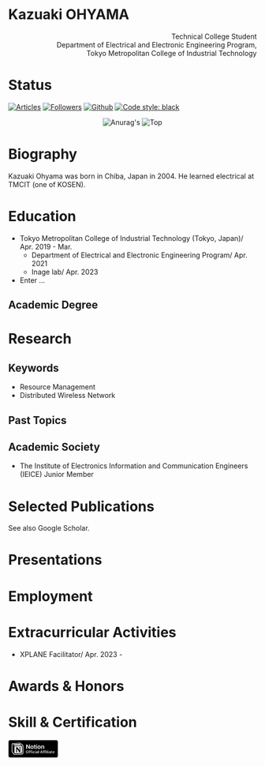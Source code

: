 <!--
Curriculum Vitae of Kazuaki Ohyama
-->

# Kazuaki OHYAMA
<div style="text-align: right;">
Technical College Student
<br>
Department of Electrical and Electronic Engineering Program, 
<br>
Tokyo Metropolitan College of Industrial Technology
</div>

# Status
[![Articles](https://badgen.org/img/qiita/m20027/articles?style=plastic)](https://qiita.com/m20027) [![Followers](https://badgen.org/img/qiita/m20027/followers?style=plastic)](https://qiita.com/m20027) [![Github](https://img.shields.io/github/followers/m20027?label=Follow&style=social)](https://github.com/m20027) </a> [![Code style: black](https://img.shields.io/badge/code%20style-black-000000.svg)](https://github.com/psf/black)

<div align="center"> 
     <img height=250 src="https://github-readme-stats.vercel.app/api?username=m20027&show_icons=true&theme=dark&lcache_seconds=1800&count_private=true&locale=en&langs_count=10" alt=Anurag's GitHub stats"/>
</a> <img height=250 src="https://github-readme-stats.vercel.app/api/top-langs/?username=m20027&theme=dark" alt=Top Langs/>
</a>
</div>

# Biography
Kazuaki Ohyama was born in Chiba, Japan in 2004.
He learned electrical at TMCIT (one of KOSEN).

# Education
- Tokyo Metropolitan College of Industrial Technology (Tokyo, Japan)/ Apr. 2019 - Mar. 
	- Department of Electrical and Electronic Engineering Program/ Apr. 2021
	- Inage lab/ Apr. 2023
- Enter ...

<!--
アカデミアで主に用いられるCVを作成するにあたって、学歴の項目はとても重要です。名前と連絡先の項目の次に明記しましょう。この項目に記す情報は以下の通りです。

・過去に卒業した or 現在所属の大学、大学院とその場所（国）
・上記の各大学で修めた or 取得予定の学位（B.S., M.Sなど）・学部、専攻
・学位を取得した月日、卒業予定時期
・学部卒業論文、修士論文のタイトル

ここで指導教官の名前を載せるパターンもあります。

・留学歴
・GPA、履修したクラスのリスト

GPAと履修クラスに関しては一般的に必須項目ではありませんが、研究に直結しているクラス名などを載せるのもOKです。ヨーロッパではGPAと共に学年順位を問われることをあるので、自分自身の順位をしっかり把握しておいて出願大学のある国のスタイルに対応できるようにしましょう。

Tips：時系列はCV全体で統一しましょう。学歴の項目で新→古であれば、以降の項目でもその順番に揃えることが受け手側が読みやすいCVを作成するコツの１つです。
-->

## Academic Degree

# Research
<!--
ここは、自分の研究及び指導経験をまとめた項目です。この項目は大学院留学を目指す学生にとって特に重要な項目で、できるだけ詳しくかつ簡潔に、今まで自分がしてきた研究経験を明記しましょう。

・研究歴とその簡潔な内容
ここに上記の学位論文の説明などを記すのもOK
・インターン歴（Research Assistantなど）
・専門分野に関連する課外活動、学生プロジェクトなど
・指導経験（Teaching Assistant、Tutoringなど）
・研究に関わった期間

Tips：研究に関する説明をする際に文章がつい長くなりがちですが、CVはあくまで自分の経歴を簡潔に相手に伝えることが目的なので１項目につき大体1~2行ほどの短い文章にまとめましょう。箇条書きスタイルを使うのも一手です。
-->

## Keywords
- Resource Management 
- Distributed Wireless Network

## Past Topics

## Academic Society
- The Institute of Electronics Information and Communication Engineers (IEICE) Junior Member

# Selected Publications
<!--
ここでは自分が今まで著者として執筆した出版物のリストを載せましょう。ここの書式は自分の分野で使われる引用文献のスタイルにしっかり法って書くことが大切です。下に記した例のように、自分の名前がどこにあるかを強調するために太字を使ったりと工夫をしてみてください。

例：
[1] J. B. Hartle and S. W. Hawking, “Wave Function of the Universe,” Physical Review D, Vol. 28, Iss. 12, December 1983
[2] S. W. Hawking, “Particle Creation by Black Holes,” Communications in Mathematical Physics, Vol. 43, Iss. 3, pp. 199-220, August 1975-->


See also Google Scholar.
# Presentations
<!--
この項目では学会参加経験、研究発表、スピーチ、もしくはセミナー、講演など過去にオーディエンスの前でプレゼンテーションを行った経験のリストを作成しましょう。

・発表の題目、学会名
・発表を行った場所（都市、国、研究機関、大学名など）
・発表を行った日程、時期
-->

# Employment
<!--
職務経験の項目には、今までの職務経験、会社名や自らのポジション、期間などをまとめたリストを作成しましょう。出願者によっては、この項目を上記の研究/指導経験とまとめて１つの項目にするパターンもあります。自分の経験、分野にあったレイアウトを見つけましょう。

・ポジション
・会社名
・働いていた期間、場所
・役職の簡潔な説明
・インターン歴

Tips：CVに載せる職歴は、大学院留学、研究に関連したものだけを載せるようにしましょう。例えば、レストランで半年間バイトをしていた、等の職務経験は載せる必要はありません。
-->

# Extracurricular Activities
<!--
課外活動歴の項目にはこれまで自分が参加した部活動、クラブ、団体でリーダーシップを発揮した経験、もしくはボランティア活動等を記します。この項目は高校から大学への入学審査において一般的に重要視されますが、大学院に進学を希望する学生に教授が期待するのは専門分野での経験（研究、発表、論文執筆、実験スキル等）であり、その他の項目と比べると重要度は下がるといえます。ただ、自分の研究分野に関連する課外活動はとても重要なのでこの項目では研究に関係の無い課外活動をまとめるに留め、研究に関する活動は上記の研究/指導経験に含んでも良いかもしれません。
-->
- XPLANE Facilitator/ Apr. 2023 -

# Awards & Honors
<!--
研究に関連してこれまでに獲得した賞（最優秀論文賞や学科長賞）、課外活動や大会での受賞歴、奨学金、大学での成績優秀賞、研究資金獲得歴などをここにまとめましょう。長くなりすぎない限り、それぞれの賞の簡単な概要（どんな実績に対して賞が与えられるか）を載せても良いかもしれません。

・賞や奨学金などの名前
・いつ、どの団体から受賞したか
・簡単な概略
-->

# Skill & Certification
<!--
自分が持つ専門分野に関連したスキル及び資格のリストを作成しましょう。例えばエンジニアリングでは実験スキル、電子工作スキル、機械加工スキル、プログラミング言語などが挙げられますが、研究分野によって必要なスキルは大きく異なります。このスキルは一長一短で身に付くものでは無いので、しっかり長期的な目線を持って出願に間に合うように各種スキルを磨くようにしてください。

Tips：Expert…C/C++, Machining; Proficient…R, Python, Welding; Working knowledge…のように、レベル別で整理する形式もよく見受けられます 。
-->


</ul>
<img src="./photos/affiliate-black.svg" alt="notion-affiliate-black" width="20%" height="13%"> 
<!--<img src="./photos/cropped-Xplanehori.jpg" alt="cropped-Xplanehori" width="25%">
</ul>
-->

<!---m20027/m20027 is a ✨ special ✨ repository because its `README.md` (this file) appears on your GitHub profile.
You can click the Preview link to take a look at your changes.--->
